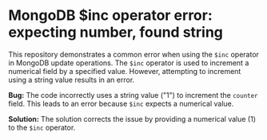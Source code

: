 # MongoDB $inc operator error: expecting number, found string
This repository demonstrates a common error when using the `$inc` operator in MongoDB update operations.  The `$inc` operator is used to increment a numerical field by a specified value.  However, attempting to increment using a string value results in an error. 

**Bug:** The code incorrectly uses a string value ("1") to increment the `counter` field. This leads to an error because `$inc` expects a numerical value.  

**Solution:** The solution corrects the issue by providing a numerical value (1) to the `$inc` operator. 